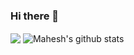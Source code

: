### Hi there 👋

<!--
**M7hesh/M7hesh** is a ✨ _special_ ✨ repository because its `README.md` (this file) appears on your GitHub profile.

Here are some ideas to get you started:

- 🔭 I’m currently working on ...
- 🌱 I’m currently learning ...
- 👯 I’m looking to collaborate on ...
- 🤔 I’m looking for help with ...
- 💬 Ask me about ...
- 📫 How to reach me: ...
- 😄 Pronouns: ...
- ⚡ Fun fact: ...
-->
<img align="center" src="https://github-readme-stats.vercel.app/api/top-langs/?username=M7hesh&layout=compact&theme=great-gatsby&langs_count=10" />
<img align="center" src="https://github-readme-stats.vercel.app/api?username=M7hesh&show_icons=true&include_all_commits=true&theme=great-gatsby" alt="Mahesh's github stats" />
